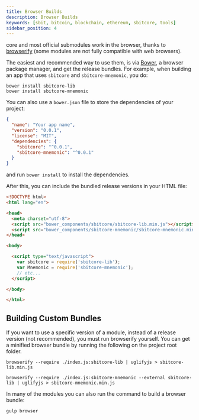 ```yaml
---
title: Browser Builds
description: Browser Builds
keywords: [sbit, bitcoin, blockchain, ethereum, sbitcore, tools]
sidebar_position: 4
---
```


core and most official submodules work in the browser, thanks to [browserify](http://browserify.org/) (some modules are not fully compatible with web browsers).

The easiest and recommended way to use them, is via [Bower](http://bower.io/), a browser package manager, and get the release bundles. For example, when building an app that uses `sbitcore` and `sbitcore-mnemonic`, you do:

```shell
bower install sbitcore-lib
bower install sbitcore-mnemonic
```

You can also use a `bower.json` file to store the dependencies of your project:

```json
{
  "name": "Your app name",
  "version": "0.0.1",
  "license": "MIT",
  "dependencies": {
    "sbitcore": "^0.0.1",
    "sbitcore-mnemonic": "^0.0.1"
  }
}
```

and run `bower install` to install the dependencies.

After this, you can include the bundled release versions in your HTML file:

```html
<!DOCTYPE html>
<html lang="en">

<head>
  <meta charset="utf-8">
  <script src="bower_components/sbitcore/sbitcore-lib.min.js"></script>
  <script src="bower_components/sbitcore-mnemonic/sbitcore-mnemonic.min.js"></script>
</head>

<body>

  <script type="text/javascript">
    var sbitcore = require('sbitcore-lib');
    var Mnemonic = require('sbitcore-mnemonic');
    // etc...
  </script>

</body>

</html>
```

## Building Custom Bundles
If you want to use a specific version of a module, instead of a release version (not recommended), you must run browserify yourself.  You can get a minified browser bundle by running the following on the project root folder.

```shell
browserify --require ./index.js:sbitcore-lib | uglifyjs > sbitcore-lib.min.js
```

```shell
browserify --require ./index.js:sbitcore-mnemonic --external sbitcore-lib | uglifyjs > sbitcore-mnemonic.min.js
```

In many of the modules you can also run the command to build a browser bundle:

```shell
gulp browser
```
